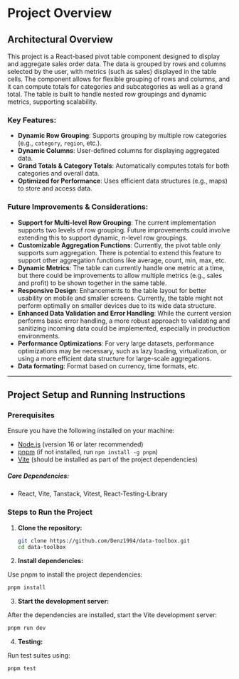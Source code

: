 # Project Overview

## Architectural Overview

This project is a React-based pivot table component designed to display and aggregate sales order data. The data is grouped by rows and columns selected by the user, with metrics (such as sales) displayed in the table cells. The component allows for flexible grouping of rows and columns, and it can compute totals for categories and subcategories as well as a grand total. The table is built to handle nested row groupings and dynamic metrics, supporting scalability.

### Key Features:

- **Dynamic Row Grouping**: Supports grouping by multiple row categories (e.g., `category`, `region`, etc.).
- **Dynamic Columns**: User-defined columns for displaying aggregated data.
- **Grand Totals & Category Totals**: Automatically computes totals for both categories and overall data.
- **Optimized for Performance**: Uses efficient data structures (e.g., maps) to store and access data.

### Future Improvements & Considerations:

- **Support for Multi-level Row Grouping**: The current implementation supports two levels of row grouping. Future improvements could involve extending this to support dynamic, n-level row groupings.
- **Customizable Aggregation Functions**: Currently, the pivot table only supports sum aggregation. There is potential to extend this feature to support other aggregation functions like average, count, min, max, etc.
- **Dynamic Metrics**: The table can currently handle one metric at a time, but there could be improvements to allow multiple metrics (e.g., sales and profit) to be shown together in the same table.
- **Responsive Design**: Enhancements to the table layout for better usability on mobile and smaller screens. Currently, the table might not perform optimally on smaller devices due to its wide data structure.
- **Enhanced Data Validation and Error Handling**: While the current version performs basic error handling, a more robust approach to validating and sanitizing incoming data could be implemented, especially in production environments.
- **Performance Optimizations**: For very large datasets, performance optimizations may be necessary, such as lazy loading, virtualization, or using a more efficient data structure for large-scale aggregations.
- **Data formating**: Format based on currency, time formats, etc.

---

## Project Setup and Running Instructions

### Prerequisites

Ensure you have the following installed on your machine:

- [Node.js](https://nodejs.org/en/) (version 16 or later recommended)
- [pnpm](https://pnpm.io/) (if not installed, run `npm install -g pnpm`)
- [Vite](https://vitejs.dev/) (should be installed as part of the project dependencies)

##### Core Dependencies:

- React, Vite, Tanstack, Vitest, React-Testing-Library

### Steps to Run the Project

1. **Clone the repository:**

   ```bash
   git clone https://github.com/Denz1994/data-toolbox.git
   cd data-toolbox
   ```

2. **Install dependencies:**

Use pnpm to install the project dependencies:

```bash
pnpm install
```

3. **Start the development server:**

After the dependencies are installed, start the Vite development server:

```bash
pnpm run dev
```

4. **Testing:**

Run test suites using:

```bash
pnpm test
```
